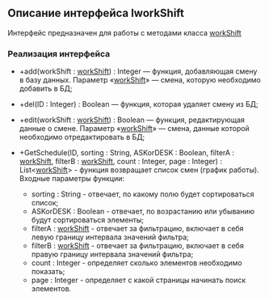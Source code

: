 ## Описание интерфейса IworkShift

Интерфейс предназначен для работы с методами класса [workShift](workShift.md)

### Реализация интерфейса

+ +add(workShift : [workShift](workShift.md)) : Integer — функция, добавляющая смену в базу данных. Параметр «[workShift](workShift.md)» — смена, которую необходимо добавить в БД;

+ +del(ID : Integer) : Boolean — функция, которая удаляет смену из БД;

+ +edit(workShift : [workShift](workShift.md)) : Boolean — функция, редактирующая данные о смене. Параметр «[workShift](workShift.md)» — смена, данные которой необходимо отредактировать в БД;

+ +GetSchedule(ID, sorting : String, ASKorDESK : Boolean, filterA : [workShift](workShift.md), filterB : [workShift](workShift.md), count : Integer, page : Integer) : List<[workShift](workShift.md)> - функция возвращает список смен (график работы). Входные параметры функции:
    * sorting : String - отвечает, по какому полю будет сортироваться список;
    * ASKorDESK : Boolean - отвечает, по возрастанию или убыванию будут сортироваться элементы;
    * filterA : [workShift](workShift.md) - отвечает за фильтрацию, включает в себя левую границу интервала значений фильтра;
    * filterB : [workShift](workShift.md) - отвечает за фильтрацию, включает в себя правую границу интервала значений фильтра;
    * count : Integer - определяет сколько элементов необходимо показать;
    * page : Integer - определяет с какой страницы начинать поиск элементов.
